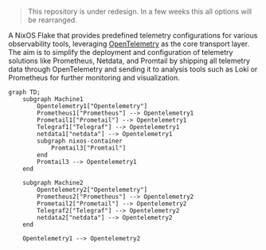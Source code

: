 > This repository is under redesign. In a few weeks this all options will be rearranged.

A NixOS Flake that provides predefined telemetry configurations for various
observability tools, leveraging
[OpenTelemetry](https://opentelemetry.io/docs/collector/) as the core transport
layer. The aim is to simplify the deployment and configuration of telemetry
solutions like Prometheus, Netdata, and Promtail by shipping all telemetry data
through OpenTelemetry and sending it to analysis tools such as Loki or
Prometheus for further monitoring and visualization.

```mermaid
graph TD;
    subgraph Machine1
        Opentelemetry1["Opentelemetry"]
        Prometheus1["Prometheus"] --> Opentelemetry1
        Prometail1["Prometail"] --> Opentelemetry1
        Telegraf1["Telegraf"] --> Opentelemetry1
        netdata1["netdata"] --> Opentelemetry1
        subgraph nixos-container
            Promtail3["Promtail"]
        end
        Promtail3 --> Opentelemetry1
    end

    subgraph Machine2
        Opentelemetry2["Opentelemetry"]
        Prometheus2["Prometheus"] --> Opentelemetry2
        Prometail2["Prometail"] --> Opentelemetry2
        Telegraf2["Telegraf"] --> Opentelemetry2
        netdata2["netdata"] --> Opentelemetry2
    end

    Opentelemetry1 --> Opentelemetry2
```
